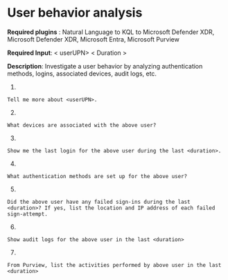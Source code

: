 # User behavior analysis 

**Required plugins** : Natural Language to KQL to Microsoft Defender XDR, Microsoft Defender XDR, Microsoft Entra, Microsoft Purview

**Required Input**: < userUPN> < Duration >

**Description**: Investigate a user behavior by analyzing authentication methods, logins, associated devices, audit logs, etc.

1.

 ```
Tell me more about <userUPN>.
 ```

2.

 ```
What devices are associated with the above user?
 ```

3.

 ```
Show me the last login for the above user during the last <duration>.
 ```

4.

```
What authentication methods are set up for the above user?
```
5. 

```
Did the above user have any failed sign-ins during the last <duration>? If yes, list the location and IP address of each failed sign-attempt.
```

6. 
```
Show audit logs for the above user in the last <duration>
```

7. 
```
From Purview, list the activities performed by above user in the last <duration>
